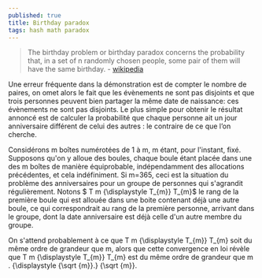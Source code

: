 ```yaml
---
published: true
title: Birthday paradox
tags: hash math paradox
---
```

> The birthday problem or birthday paradox concerns the probability that, in a set of n randomly chosen people, some pair of them will have the same birthday. - [wikipedia](https://en.wikipedia.org/wiki/Birthday_problem)

Une erreur fréquente dans la démonstration est de compter le nombre de paires, on omet alors le fait que les évènements ne sont pas disjoints et que trois personnes peuvent bien partager la même date de naissance: ces évènements ne sont pas disjoints. Le plus simple pour obtenir le résultat annoncé est de calculer la probabilité que chaque personne ait un jour anniversaire différent de celui des autres : le contraire de ce que l’on cherche.

Considérons m boîtes numérotées de 1 à m, m étant, pour l'instant, fixé. Supposons qu'on y alloue des boules, chaque boule étant placée dans une des m boîtes de manière équiprobable, indépendamment des allocations précédentes, et cela indéfiniment. Si m=365, ceci est la situation du problème des anniversaires pour un groupe de personnes qui s'agrandit régulièrement. Notons $ T m {\displaystyle T_{m}} T_{m}$ le rang de la première boule qui est allouée dans une boite contenant déjà une autre boule, ce qui correspondrait au rang de la première personne, arrivant dans le groupe, dont la date anniversaire est déjà celle d'un autre membre du groupe.

On s'attend probablement à ce que T m {\displaystyle T_{m}} T_{m} soit du même ordre de grandeur que m, alors que cette convergence en loi révèle que T m {\displaystyle T_{m}} T_{m} est du même ordre de grandeur que m . {\displaystyle {\sqrt {m}}.} {\sqrt {m}}.






